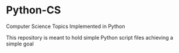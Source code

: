 # Python-CS
Computer Science Topics Implemented in Python

This repository is meant to hold simple Python script files achieving a simple goal
